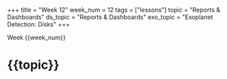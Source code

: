 +++
title = "Week 12"
week_num = 12
tags = ["lessons"]
topic = "Reports & Dashboards"
ds_topic = "Reports & Dashboards"
exo_topic =  "Exoplanet Detection: Disks"
+++

Week {{week_num}}
# {{topic}}

<!--
## Wednesday
- During class time, work on class project & ask questions of instructor & TA
-->
